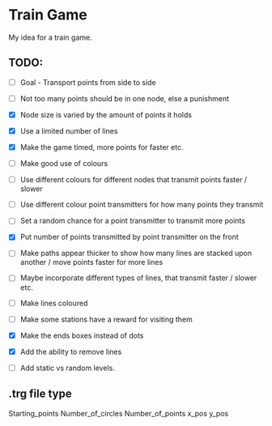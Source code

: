 # Train Game
My idea for a train game.

## TODO:
- [ ] Goal - Transport points from side to side
- [ ] Not too many points should be in one node, else a punishment
- [x] Node size is varied by the amount of points it holds
- [x] Use a limited number of lines
- [x] Make the game timed, more points for faster etc.
- [ ] Make good use of colours
- [ ] Use different colours for different nodes that transmit points faster / slower
- [ ] Use different colour point transmitters for how many points they transmit
- [ ] Set a random chance for a point transmitter to transmit more points
- [x] Put number of points transmitted by point transmitter on the front
- [ ] Make paths appear thicker to show how many lines are stacked upon another / move points faster for more lines
- [ ] Maybe incorporate different types of lines, that transmit faster / slower etc.
- [ ] Make lines coloured
- [ ] Make some stations have a reward for visiting them
- [x] Make the ends boxes instead of dots
- [x] Add the ability to remove lines 
- [ ] Add static vs random levels.


## .trg file type
Starting_points
Number_of_circles
Number_of_points x_pos y_pos